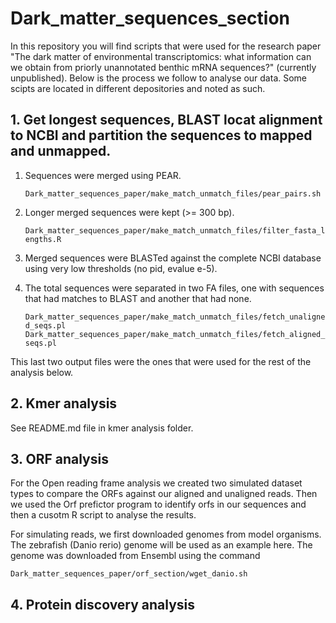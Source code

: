 # Dark_matter_sequences_section
In this repository you will find scripts that were used for the research paper "The dark matter of environmental transcriptomics: what information can we obtain from priorly unannotated benthic mRNA sequences?" (currently unpublished). Below is the process we follow to analyse our data. Some scipts are located in different depositories and noted as such. 

## 1. Get longest sequences, BLAST locat alignment to NCBI and partition the sequences to mapped and unmapped. 

1. Sequences were merged using PEAR.
   
   `Dark_matter_sequences_paper/make_match_unmatch_files/pear_pairs.sh`
3. Longer merged sequences were kept (>= 300 bp).
   
   `Dark_matter_sequences_paper/make_match_unmatch_files/filter_fasta_lengths.R`
5. Merged sequences were BLASTed against the complete NCBI database using very low thresholds (no pid, evalue e-5).
6. The total sequences were separated in two FA files, one with sequences that had matches to BLAST and another that had none.
   
   `Dark_matter_sequences_paper/make_match_unmatch_files/fetch_unaligned_seqs.pl`
   `Dark_matter_sequences_paper/make_match_unmatch_files/fetch_aligned_seqs.pl`
   
This last two output files were the ones that were used for the rest of the analysis below. 

## 2. Kmer analysis

See README.md file in kmer analysis folder.

## 3. ORF analysis

For the Open reading frame analysis we created two simulated dataset types to compare the ORFs against our aligned and unaligned reads. Then we used the Orf prefictor program to identify orfs in our sequences and then a cusotm R script to analyse the results. 

For simulating reads, we first downloaded genomes from model organisms. The zebrafish (Danio rerio) genome will be used as an example here. 
The genome was downloaded from Ensembl using the command 

`Dark_matter_sequences_paper/orf_section/wget_danio.sh`


## 4. Protein discovery analysis


